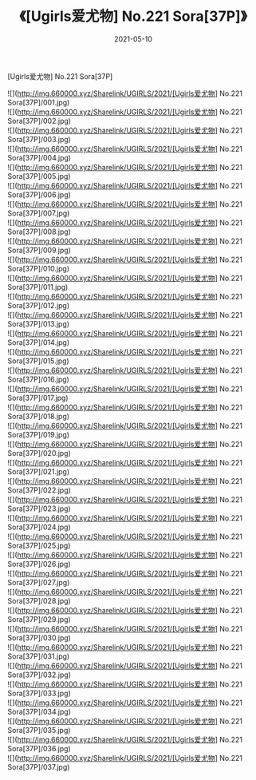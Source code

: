 ﻿---
layout: post
title:  《[Ugirls爱尤物] No.221 Sora[37P]》
date:   2021-05-10
img: http://img.660000.xyz/Sharelink/UGIRLS/2021/[Ugirls爱尤物] No.221 Sora[37P]/000.jpg
categories: [美女, 清纯, 唯美]
---

[Ugirls爱尤物] No.221 Sora[37P]

  ![](http://img.660000.xyz/Sharelink/UGIRLS/2021/[Ugirls爱尤物] No.221 Sora[37P]/001.jpg) <br> ![](http://img.660000.xyz/Sharelink/UGIRLS/2021/[Ugirls爱尤物] No.221 Sora[37P]/002.jpg) <br> ![](http://img.660000.xyz/Sharelink/UGIRLS/2021/[Ugirls爱尤物] No.221 Sora[37P]/003.jpg) <br> ![](http://img.660000.xyz/Sharelink/UGIRLS/2021/[Ugirls爱尤物] No.221 Sora[37P]/004.jpg) <br> ![](http://img.660000.xyz/Sharelink/UGIRLS/2021/[Ugirls爱尤物] No.221 Sora[37P]/005.jpg) <br> ![](http://img.660000.xyz/Sharelink/UGIRLS/2021/[Ugirls爱尤物] No.221 Sora[37P]/006.jpg) <br> ![](http://img.660000.xyz/Sharelink/UGIRLS/2021/[Ugirls爱尤物] No.221 Sora[37P]/007.jpg) <br> ![](http://img.660000.xyz/Sharelink/UGIRLS/2021/[Ugirls爱尤物] No.221 Sora[37P]/008.jpg) <br> ![](http://img.660000.xyz/Sharelink/UGIRLS/2021/[Ugirls爱尤物] No.221 Sora[37P]/009.jpg) <br> ![](http://img.660000.xyz/Sharelink/UGIRLS/2021/[Ugirls爱尤物] No.221 Sora[37P]/010.jpg) <br> ![](http://img.660000.xyz/Sharelink/UGIRLS/2021/[Ugirls爱尤物] No.221 Sora[37P]/011.jpg) <br> ![](http://img.660000.xyz/Sharelink/UGIRLS/2021/[Ugirls爱尤物] No.221 Sora[37P]/012.jpg) <br> ![](http://img.660000.xyz/Sharelink/UGIRLS/2021/[Ugirls爱尤物] No.221 Sora[37P]/013.jpg) <br> ![](http://img.660000.xyz/Sharelink/UGIRLS/2021/[Ugirls爱尤物] No.221 Sora[37P]/014.jpg) <br> ![](http://img.660000.xyz/Sharelink/UGIRLS/2021/[Ugirls爱尤物] No.221 Sora[37P]/015.jpg) <br> ![](http://img.660000.xyz/Sharelink/UGIRLS/2021/[Ugirls爱尤物] No.221 Sora[37P]/016.jpg) <br> ![](http://img.660000.xyz/Sharelink/UGIRLS/2021/[Ugirls爱尤物] No.221 Sora[37P]/017.jpg) <br> ![](http://img.660000.xyz/Sharelink/UGIRLS/2021/[Ugirls爱尤物] No.221 Sora[37P]/018.jpg) <br> ![](http://img.660000.xyz/Sharelink/UGIRLS/2021/[Ugirls爱尤物] No.221 Sora[37P]/019.jpg) <br> ![](http://img.660000.xyz/Sharelink/UGIRLS/2021/[Ugirls爱尤物] No.221 Sora[37P]/020.jpg) <br> ![](http://img.660000.xyz/Sharelink/UGIRLS/2021/[Ugirls爱尤物] No.221 Sora[37P]/021.jpg) <br> ![](http://img.660000.xyz/Sharelink/UGIRLS/2021/[Ugirls爱尤物] No.221 Sora[37P]/022.jpg) <br> ![](http://img.660000.xyz/Sharelink/UGIRLS/2021/[Ugirls爱尤物] No.221 Sora[37P]/023.jpg) <br> ![](http://img.660000.xyz/Sharelink/UGIRLS/2021/[Ugirls爱尤物] No.221 Sora[37P]/024.jpg) <br> ![](http://img.660000.xyz/Sharelink/UGIRLS/2021/[Ugirls爱尤物] No.221 Sora[37P]/025.jpg) <br> ![](http://img.660000.xyz/Sharelink/UGIRLS/2021/[Ugirls爱尤物] No.221 Sora[37P]/026.jpg) <br> ![](http://img.660000.xyz/Sharelink/UGIRLS/2021/[Ugirls爱尤物] No.221 Sora[37P]/027.jpg) <br> ![](http://img.660000.xyz/Sharelink/UGIRLS/2021/[Ugirls爱尤物] No.221 Sora[37P]/028.jpg) <br> ![](http://img.660000.xyz/Sharelink/UGIRLS/2021/[Ugirls爱尤物] No.221 Sora[37P]/029.jpg) <br> ![](http://img.660000.xyz/Sharelink/UGIRLS/2021/[Ugirls爱尤物] No.221 Sora[37P]/030.jpg) <br> ![](http://img.660000.xyz/Sharelink/UGIRLS/2021/[Ugirls爱尤物] No.221 Sora[37P]/031.jpg) <br> ![](http://img.660000.xyz/Sharelink/UGIRLS/2021/[Ugirls爱尤物] No.221 Sora[37P]/032.jpg) <br> ![](http://img.660000.xyz/Sharelink/UGIRLS/2021/[Ugirls爱尤物] No.221 Sora[37P]/033.jpg) <br> ![](http://img.660000.xyz/Sharelink/UGIRLS/2021/[Ugirls爱尤物] No.221 Sora[37P]/034.jpg) <br> ![](http://img.660000.xyz/Sharelink/UGIRLS/2021/[Ugirls爱尤物] No.221 Sora[37P]/035.jpg) <br> ![](http://img.660000.xyz/Sharelink/UGIRLS/2021/[Ugirls爱尤物] No.221 Sora[37P]/036.jpg) <br> ![](http://img.660000.xyz/Sharelink/UGIRLS/2021/[Ugirls爱尤物] No.221 Sora[37P]/037.jpg) <br>